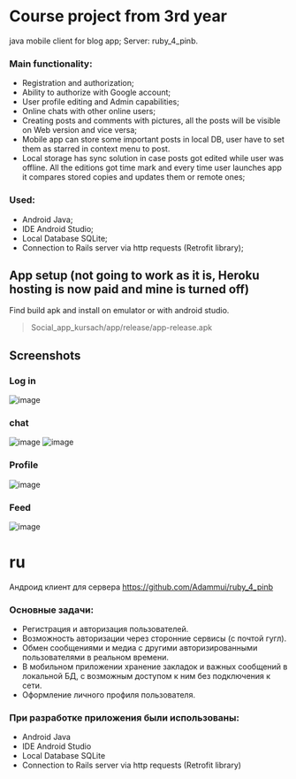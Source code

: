 # Course project from 3rd year
java mobile client for blog app; Server: ruby_4_pinb.
### Main functionality:
- Registration and authorization;
- Ability to authorize with Google account;
- User profile editing and Admin capabilities;
- Online chats with other online users;
- Creating posts and comments with pictures, all the posts will be visible on Web version and vice versa;
- Mobile app can store some important posts in local DB, user have to set them as starred in context menu to post.
- Local storage has sync solution in case posts got edited while user was offline. All the editions got time mark and every time user launches app it compares stored copies and updates them or remote ones;
### Used:
- Android Java;
- IDE Android Studio;
- Local Database SQLite;
- Connection to Rails server via http requests (Retrofit library);
## App setup (not going to work as it is, Heroku hosting is now paid and mine is turned off)
Find build apk and install on emulator or with android studio.
> Social_app_kursach/app/release/app-release.apk
## Screenshots
### Log in
![image](https://user-images.githubusercontent.com/53793144/188568730-27c17ed5-250e-4191-82b9-3478f040b888.png)
### chat
![image](https://user-images.githubusercontent.com/53793144/188569312-40385e58-27c5-4207-813a-6ec4a7ce07e7.png)
![image](https://user-images.githubusercontent.com/53793144/188569416-3859965b-5529-48e8-8e7f-28f9d05b921d.png)
### Profile
![image](https://user-images.githubusercontent.com/53793144/188568941-bbdbcdce-dad3-4731-9107-82a484d163f3.png)
### Feed
![image](https://user-images.githubusercontent.com/53793144/188569561-20a1cf9c-9d79-4c6a-8782-f157279835ac.png)
# ru
Андроид клиент для сервера https://github.com/Adammui/ruby_4_pinb
### Основные задачи:
- Регистрация и авторизация пользователей.
- Возможность авторизации через сторонние сервисы (с почтой гугл).
- Обмен сообщениями и медиа с другими авторизированными пользователями в реальном времени.
- В мобильном приложении хранение закладок и важных сообщений в локальной БД, с возможным доступом к ним без подключения к сети.
- Оформление личного профиля пользователя.
### При разработке приложения были использованы:
- Android Java
- IDE Android Studio
- Local Database SQLite
- Connection to Rails server via http requests (Retrofit library)

